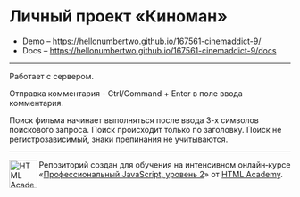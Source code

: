 # Личный проект «Киноман»

- Demo – https://hellonumbertwo.github.io/167561-cinemaddict-9/
- Docs – https://hellonumbertwo.github.io/167561-cinemaddict-9/docs

---

Работает с сервером.

Отправка комментария - Ctrl/Command + Enter в поле ввода комментария.

Поиск фильма начинает выполняться после ввода 3-х символов поискового запроса.
Поиск происходит только по заголовку. Поиск не регистрозависимый, знаки препинания не учитываются.

---

<a href="https://htmlacademy.ru/intensive/ecmascript"><img align="left" width="50" height="50" title="HTML Academy" src="https://up.htmlacademy.ru/static/img/intensive/ecmascript/logo-for-github.svg"></a>

Репозиторий создан для обучения на интенсивном онлайн‑курсе «[Профессиональный JavaScript, уровень 2](https://htmlacademy.ru/intensive/ecmascript)» от [HTML Academy](https://htmlacademy.ru).

[travis-image]: https://travis-ci.com/htmlacademy-ecmascript/167561-cinemaddict-9.svg?branch=master
[travis-url]: https://travis-ci.com/htmlacademy-ecmascript/167561-cinemaddict-9
